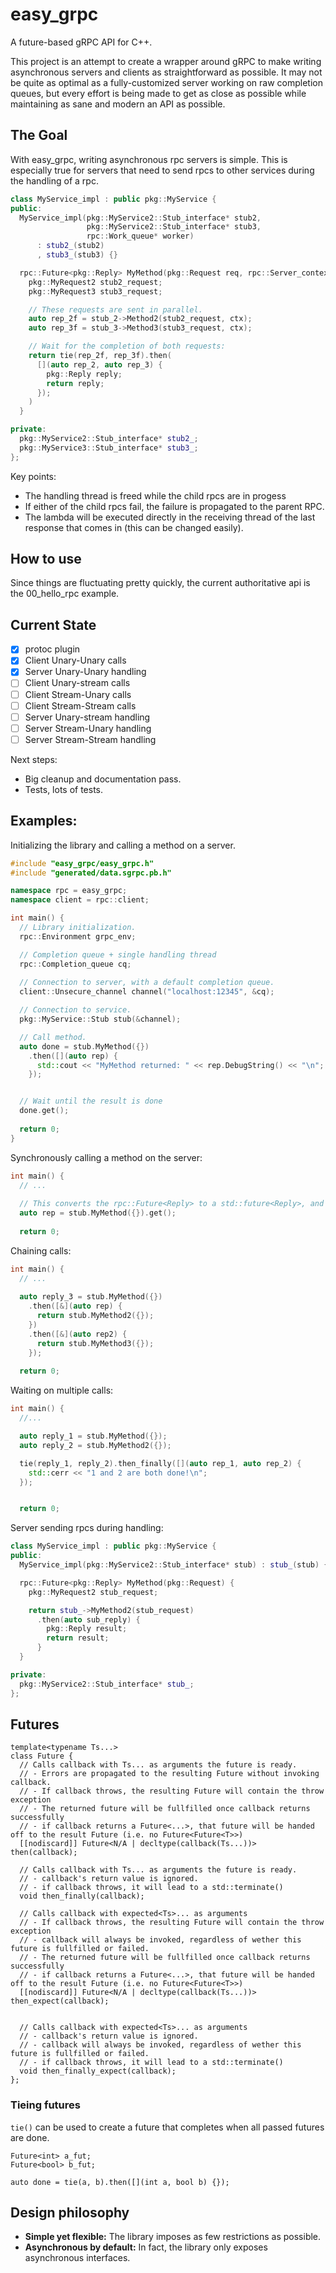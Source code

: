 # easy_grpc

A future-based gRPC API for C++.

This project is an attempt to create a wrapper around gRPC to make
writing asynchronous servers and clients as straightforward as possible. It may not
be quite as optimal as a fully-customized server working on raw completion 
queues, but every effort is being made to get as close as possible while
maintaining as sane and modern an API as possible.

## The Goal

With easy_grpc, writing asynchronous rpc servers is simple. This is especially true for
servers that need to send rpcs to other services during the handling of a rpc.

```cpp
class MyService_impl : public pkg::MyService {
public:
  MyService_impl(pkg::MyService2::Stub_interface* stub2, 
                 pkg::MyService2::Stub_interface* stub3,
                 rpc::Work_queue* worker) 
      : stub2_(stub2)
      , stub3_(stub3) {}

  rpc::Future<pkg::Reply> MyMethod(pkg::Request req, rpc::Server_context ctx) {
    pkg::MyRequest2 stub2_request;
    pkg::MyRequest3 stub3_request;

    // These requests are sent in parallel.
    auto rep_2f = stub_2->Method2(stub2_request, ctx);
    auto rep_3f = stub_3->Method3(stub3_request, ctx);

    // Wait for the completion of both requests:
    return tie(rep_2f, rep_3f).then(
      [](auto rep_2, auto rep_3) {
        pkg::Reply reply;
        return reply;
      });
    )
  }

private:
  pkg::MyService2::Stub_interface* stub2_;
  pkg::MyService3::Stub_interface* stub3_;
};
```

Key points:
- The handling thread is freed while the child rpcs are in progess
- If either of the child rpcs fail, the failure is propagated to the parent RPC.
- The lambda will be executed directly in the receiving thread of the last response
  that comes in (this can be changed easily).

## How to use

Since things are fluctuating pretty quickly, the current authoritative api is the 00_hello_rpc example.

## Current State

- [x] protoc plugin
- [x] Client Unary-Unary calls
- [x] Server Unary-Unary handling
- [ ] Client Unary-stream calls
- [ ] Client Stream-Unary calls
- [ ] Client Stream-Stream calls
- [ ] Server Unary-stream handling
- [ ] Server Stream-Unary handling
- [ ] Server Stream-Stream handling

Next steps:
- Big cleanup and documentation pass.
- Tests, lots of tests.

## Examples:

Initializing the library and calling a method on a server.

```cpp
#include "easy_grpc/easy_grpc.h"
#include "generated/data.sgrpc.pb.h"

namespace rpc = easy_grpc;
namespace client = rpc::client;

int main() {
  // Library initialization.
  rpc::Environment grpc_env;

  // Completion queue + single handling thread
  rpc::Completion_queue cq;
  
  // Connection to server, with a default completion queue.
  client::Unsecure_channel channel("localhost:12345", &cq);

  // Connection to service.
  pkg::MyService::Stub stub(&channel);

  // Call method.
  auto done = stub.MyMethod({})
    .then([](auto rep) {
      std::cout << "MyMethod returned: " << rep.DebugString() << "\n";
    });


  // Wait until the result is done
  done.get();
  
  return 0;
}
```

Synchronously calling a method on the server: 

```cpp
int main() {
  // ...
  
  // This converts the rpc::Future<Reply> to a std::future<Reply>, and calls get() on it.
  auto rep = stub.MyMethod({}).get();
  
  return 0;
```

Chaining calls:

```cpp
int main() {
  // ...
  
  auto reply_3 = stub.MyMethod({})
    .then([&](auto rep) {
      return stub.MyMethod2({});
    })
    .then([&](auto rep2) {
      return stub.MyMethod3({});
    });
  
  return 0;
```


Waiting on multiple calls:

```cpp
int main() {
  //...

  auto reply_1 = stub.MyMethod({});
  auto reply_2 = stub.MyMethod2({});

  tie(reply_1, reply_2).then_finally([](auto rep_1, auto rep_2) {
    std::cerr << "1 and 2 are both done!\n";
  });


  return 0;
```

Server sending rpcs during handling:

```cpp
class MyService_impl : public pkg::MyService {
public:
  MyService_impl(pkg::MyService2::Stub_interface* stub) : stub_(stub) {}

  rpc::Future<pkg::Reply> MyMethod(pkg::Request) {
    pkg::MyRequest2 stub_request;

    return stub_->MyMethod2(stub_request)
      .then(auto sub_reply) {
        pkg::Reply result;
        return result;
      }
  }

private:
  pkg::MyService2::Stub_interface* stub_;
};
```
## Futures

    template<typename Ts...>
    class Future {
      // Calls callback with Ts... as arguments the future is ready.
      // - Errors are propagated to the resulting Future without invoking callback.
      // - If callback throws, the resulting Future will contain the throw exception
      // - The returned future will be fullfilled once callback returns successfully
      // - if callback returns a Future<...>, that future will be handed off to the result Future (i.e. no Future<Future<T>>)
      [[nodiscard]] Future<N/A | decltype(callback(Ts...))> then(callback);

      // Calls callback with Ts... as arguments the future is ready. 
      // - callback's return value is ignored.
      // - if callback throws, it will lead to a std::terminate()
      void then_finally(callback);

      // Calls callback with expected<Ts>... as arguments
      // - If callback throws, the resulting Future will contain the throw exception 
      // - callback will always be invoked, regardless of wether this future is fullfilled or failed. 
      // - The returned future will be fullfilled once callback returns successfully
      // - if callback returns a Future<...>, that future will be handed off to the result Future (i.e. no Future<Future<T>>)
      [[nodiscard]] Future<N/A | decltype(callback(Ts...))> then_expect(callback);


      // Calls callback with expected<Ts>... as arguments
      // - callback's return value is ignored.
      // - callback will always be invoked, regardless of wether this future is fullfilled or failed. 
      // - if callback throws, it will lead to a std::terminate()
      void then_finally_expect(callback);
    };

### Tieing futures

`tie()` can be used to create a future that completes when all passed futures are done.

    Future<int> a_fut;
    Future<bool> b_fut;

    auto done = tie(a, b).then([](int a, bool b) {});



## Design philosophy

* **Simple yet flexible:** The library imposes as few restrictions as possible.
* **Asynchronous by default:** In fact, the library only exposes asynchronous interfaces. 

